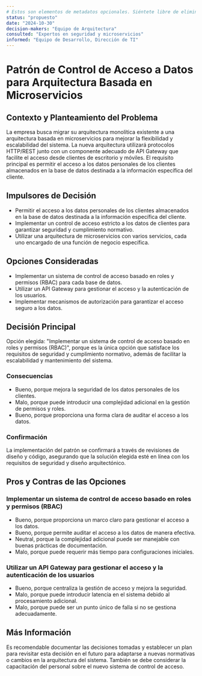 ```yaml
---
# Estos son elementos de metadatos opcionales. Siéntete libre de eliminar cualquiera de ellos.
status: "propuesto"
date: "2024-10-30"
decision-makers: "Equipo de Arquitectura"
consulted: "Expertos en seguridad y microservicios"
informed: "Equipo de Desarrollo, Dirección de TI"
---
```


# Patrón de Control de Acceso a Datos para Arquitectura Basada en Microservicios

## Contexto y Planteamiento del Problema

La empresa busca migrar su arquitectura monolítica existente a una arquitectura basada en microservicios para mejorar la flexibilidad y escalabilidad del sistema. La nueva arquitectura utilizará protocolos HTTP/REST junto con un componente adecuado de API Gateway que facilite el acceso desde clientes de escritorio y móviles. El requisito principal es permitir el acceso a los datos personales de los clientes almacenados en la base de datos destinada a la información específica del cliente.

## Impulsores de Decisión

* Permitir el acceso a los datos personales de los clientes almacenados en la base de datos destinada a la información específica del cliente.
* Implementar un control de acceso estricto a los datos de clientes para garantizar seguridad y cumplimiento normativo.
* Utilizar una arquitectura de microservicios con varios servicios, cada uno encargado de una función de negocio específica.

## Opciones Consideradas

* Implementar un sistema de control de acceso basado en roles y permisos (RBAC) para cada base de datos.
* Utilizar un API Gateway para gestionar el acceso y la autenticación de los usuarios.
* Implementar mecanismos de autorización para garantizar el acceso seguro a los datos.

## Decisión Principal

Opción elegida: "Implementar un sistema de control de acceso basado en roles y permisos (RBAC)", porque es la única opción que satisface los requisitos de seguridad y cumplimiento normativo, además de facilitar la escalabilidad y mantenimiento del sistema.

### Consecuencias

* Bueno, porque mejora la seguridad de los datos personales de los clientes.
* Malo, porque puede introducir una complejidad adicional en la gestión de permisos y roles.
* Bueno, porque proporciona una forma clara de auditar el acceso a los datos.

### Confirmación

La implementación del patrón se confirmará a través de revisiones de diseño y código, asegurando que la solución elegida esté en línea con los requisitos de seguridad y diseño arquitectónico.

## Pros y Contras de las Opciones

### Implementar un sistema de control de acceso basado en roles y permisos (RBAC)

* Bueno, porque proporciona un marco claro para gestionar el acceso a los datos.
* Bueno, porque permite auditar el acceso a los datos de manera efectiva.
* Neutral, porque la complejidad adicional puede ser manejable con buenas prácticas de documentación.
* Malo, porque puede requerir más tiempo para configuraciones iniciales.

### Utilizar un API Gateway para gestionar el acceso y la autenticación de los usuarios

* Bueno, porque centraliza la gestión de acceso y mejora la seguridad.
* Malo, porque puede introducir latencia en el sistema debido al procesamiento adicional.
* Malo, porque puede ser un punto único de falla si no se gestiona adecuadamente.

## Más Información

Es recomendable documentar las decisiones tomadas y establecer un plan para revisitar esta decisión en el futuro para adaptarse a nuevas normativas o cambios en la arquitectura del sistema. También se debe considerar la capacitación del personal sobre el nuevo sistema de control de acceso.
